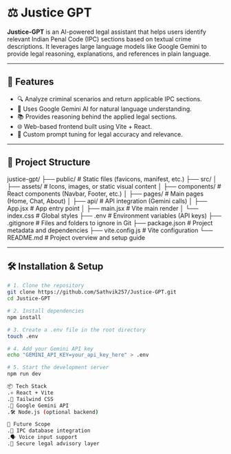 # ⚖️ Justice GPT

**Justice-GPT** is an AI-powered legal assistant that helps users identify relevant Indian Penal Code (IPC) sections based on textual crime descriptions. It leverages large language models like Google Gemini to provide legal reasoning, explanations, and references in plain language.

---

## 🚀 Features

- 🔍 Analyze criminal scenarios and return applicable IPC sections.
- 🤖 Uses Google Gemini AI for natural language understanding.
- 📚 Provides reasoning behind the applied legal sections.
- 🌐 Web-based frontend built using Vite + React.
- 🧠 Custom prompt tuning for legal accuracy and relevance.

---

## 📁 Project Structure
justice-gpt/
├── public/ # Static files (favicons, manifest, etc.)
├── src/
│ ├── assets/ # Icons, images, or static visual content
│ ├── components/ # React components (Navbar, Footer, etc.)
│ ├── pages/ # Main pages (Home, Chat, About)
│ ├── api/ # API integration (Gemini calls)
│ ├── App.jsx # App entry point
│ ├── main.jsx # Vite main render
│ └── index.css # Global styles
├── .env # Environment variables (API keys)
├── .gitignore # Files and folders to ignore in Git
├── package.json # Project metadata and dependencies
├── vite.config.js # Vite configuration
└── README.md # Project overview and setup guide


---

## 🛠️ Installation & Setup

```bash
# 1. Clone the repository
git clone https://github.com/Sathvik257/Justice-GPT.git
cd Justice-GPT

# 2. Install dependencies
npm install

# 3. Create a .env file in the root directory
touch .env

# 4. Add your Gemini API key
echo "GEMINI_API_KEY=your_api_key_here" > .env

# 5. Start the development server
npm run dev

📦 Tech Stack
.⚛️ React + Vite
.🎨 Tailwind CSS
.🧠 Google Gemini API
.🛠️ Node.js (optional backend)

📌 Future Scope
.📜 IPC database integration
.🗣️ Voice input support
.🔐 Secure legal advisory layer
